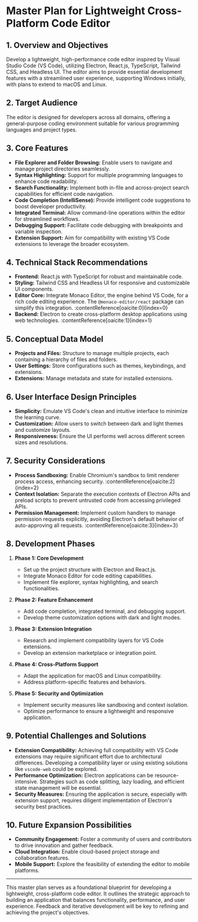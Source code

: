 # Master Plan for Lightweight Cross-Platform Code Editor

## 1. Overview and Objectives

Develop a lightweight, high-performance code editor inspired by Visual Studio Code (VS Code), utilizing Electron, React.js, TypeScript, Tailwind CSS, and Headless UI. The editor aims to provide essential development features with a streamlined user experience, supporting Windows initially, with plans to extend to macOS and Linux.

## 2. Target Audience

The editor is designed for developers across all domains, offering a general-purpose coding environment suitable for various programming languages and project types.

## 3. Core Features

- **File Explorer and Folder Browsing:** Enable users to navigate and manage project directories seamlessly.
- **Syntax Highlighting:** Support for multiple programming languages to enhance code readability.
- **Search Functionality:** Implement both in-file and across-project search capabilities for efficient code navigation.
- **Code Completion (IntelliSense):** Provide intelligent code suggestions to boost developer productivity.
- **Integrated Terminal:** Allow command-line operations within the editor for streamlined workflows.
- **Debugging Support:** Facilitate code debugging with breakpoints and variable inspection.
- **Extension Support:** Aim for compatibility with existing VS Code extensions to leverage the broader ecosystem.

## 4. Technical Stack Recommendations

- **Frontend:** React.js with TypeScript for robust and maintainable code.
- **Styling:** Tailwind CSS and Headless UI for responsive and customizable UI components.
- **Editor Core:** Integrate Monaco Editor, the engine behind VS Code, for a rich code editing experience. The `@monaco-editor/react` package can simplify this integration. :contentReference[oaicite:0]{index=0}
- **Backend:** Electron to create cross-platform desktop applications using web technologies. :contentReference[oaicite:1]{index=1}

## 5. Conceptual Data Model

- **Projects and Files:** Structure to manage multiple projects, each containing a hierarchy of files and folders.
- **User Settings:** Store configurations such as themes, keybindings, and extensions.
- **Extensions:** Manage metadata and state for installed extensions.

## 6. User Interface Design Principles

- **Simplicity:** Emulate VS Code's clean and intuitive interface to minimize the learning curve.
- **Customization:** Allow users to switch between dark and light themes and customize layouts.
- **Responsiveness:** Ensure the UI performs well across different screen sizes and resolutions.

## 7. Security Considerations

- **Process Sandboxing:** Enable Chromium's sandbox to limit renderer process access, enhancing security. :contentReference[oaicite:2]{index=2}
- **Context Isolation:** Separate the execution contexts of Electron APIs and preload scripts to prevent untrusted code from accessing privileged APIs.
- **Permission Management:** Implement custom handlers to manage permission requests explicitly, avoiding Electron's default behavior of auto-approving all requests. :contentReference[oaicite:3]{index=3}

## 8. Development Phases

1. **Phase 1: Core Development**

   - Set up the project structure with Electron and React.js.
   - Integrate Monaco Editor for code editing capabilities.
   - Implement file explorer, syntax highlighting, and search functionalities.

2. **Phase 2: Feature Enhancement**

   - Add code completion, integrated terminal, and debugging support.
   - Develop theme customization options with dark and light modes.

3. **Phase 3: Extension Integration**

   - Research and implement compatibility layers for VS Code extensions.
   - Develop an extension marketplace or integration point.

4. **Phase 4: Cross-Platform Support**

   - Adapt the application for macOS and Linux compatibility.
   - Address platform-specific features and behaviors.

5. **Phase 5: Security and Optimization**
   - Implement security measures like sandboxing and context isolation.
   - Optimize performance to ensure a lightweight and responsive application.

## 9. Potential Challenges and Solutions

- **Extension Compatibility:** Achieving full compatibility with VS Code extensions may require significant effort due to architectural differences. Developing a compatibility layer or using existing solutions like `vscode-web` could be explored.
- **Performance Optimization:** Electron applications can be resource-intensive. Strategies such as code splitting, lazy loading, and efficient state management will be essential.
- **Security Measures:** Ensuring the application is secure, especially with extension support, requires diligent implementation of Electron's security best practices.

## 10. Future Expansion Possibilities

- **Community Engagement:** Foster a community of users and contributors to drive innovation and gather feedback.
- **Cloud Integration:** Enable cloud-based project storage and collaboration features.
- **Mobile Support:** Explore the feasibility of extending the editor to mobile platforms.

---

This master plan serves as a foundational blueprint for developing a lightweight, cross-platform code editor. It outlines the strategic approach to building an application that balances functionality, performance, and user experience. Feedback and iterative development will be key to refining and achieving the project's objectives.

